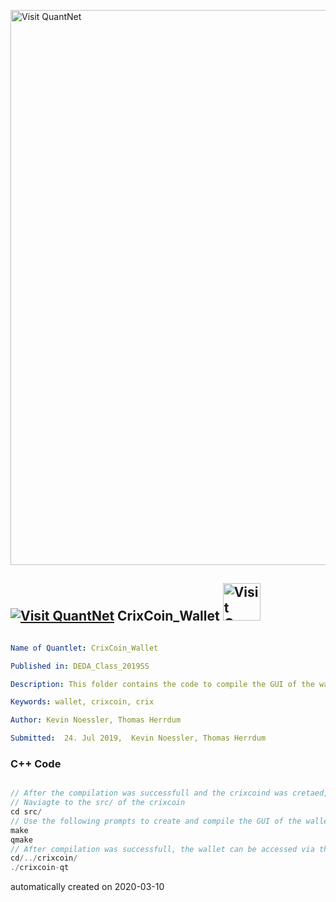 [<img src="https://github.com/QuantLet/Styleguide-and-FAQ/blob/master/pictures/banner.png" width="888" alt="Visit QuantNet">](http://quantlet.de/)

## [<img src="https://github.com/QuantLet/Styleguide-and-FAQ/blob/master/pictures/qloqo.png" alt="Visit QuantNet">](http://quantlet.de/) **CrixCoin_Wallet** [<img src="https://github.com/QuantLet/Styleguide-and-FAQ/blob/master/pictures/QN2.png" width="60" alt="Visit QuantNet 2.0">](http://quantlet.de/)

```yaml

Name of Quantlet: CrixCoin_Wallet

Published in: DEDA_Class_2019SS

Description: This folder contains the code to compile the GUI of the wallet and access it

Keywords: wallet, crixcoin, crix

Author: Kevin Noessler, Thomas Herrdum

Submitted:  24. Jul 2019,  Kevin Noessler, Thomas Herrdum

```

### C++ Code
```C++

// After the compilation was successfull and the crixcoind was cretaed, the GUI of the wallet can be compiled and is accessible.
// Naviagte to the src/ of the crixcoin
cd src/
// Use the following prompts to create and compile the GUI of the wallet
make
qmake
// After compilation was successfull, the wallet can be accessed via the GUI interface or the following prompt
cd/../crixcoin/
./crixcoin-qt


```

automatically created on 2020-03-10